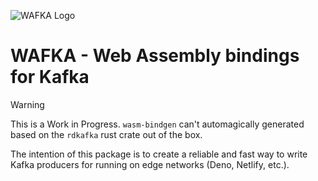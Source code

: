 ![WAFKA Logo](https://github.com/rgbkrk/wafka/assets/836375/21e3db2b-6fdc-46f6-836d-537274e990d6)

# WAFKA - Web Assembly bindings for Kafka

> [!WARNING]
> This is a Work in Progress. `wasm-bindgen` can't automagically generated based on the `rdkafka` rust crate out of the box.

The intention of this package is to create a reliable and fast way to write Kafka producers for running on edge networks (Deno, Netlify, etc.). 
